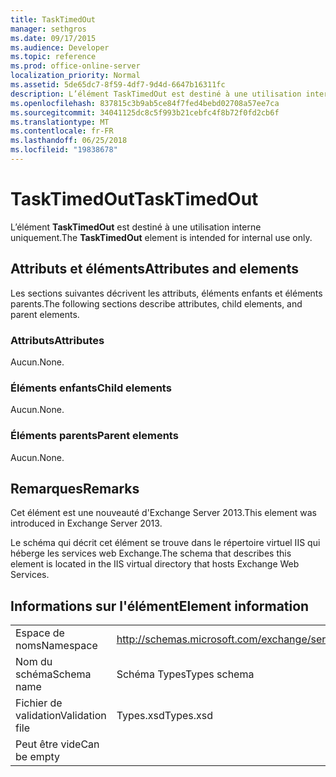 ```yaml
---
title: TaskTimedOut
manager: sethgros
ms.date: 09/17/2015
ms.audience: Developer
ms.topic: reference
ms.prod: office-online-server
localization_priority: Normal
ms.assetid: 5de65dc7-8f59-4df7-9d4d-6647b16311fc
description: L’élément TaskTimedOut est destiné à une utilisation interne uniquement.
ms.openlocfilehash: 837815c3b9ab5ce84f7fed4bebd02708a57ee7ca
ms.sourcegitcommit: 34041125dc8c5f993b21cebfc4f8b72f0fd2cb6f
ms.translationtype: MT
ms.contentlocale: fr-FR
ms.lasthandoff: 06/25/2018
ms.locfileid: "19838678"
---
```

# <a name="tasktimedout"></a><span data-ttu-id="9f66c-103">TaskTimedOut</span><span class="sxs-lookup"><span data-stu-id="9f66c-103">TaskTimedOut</span></span>

<span data-ttu-id="9f66c-104">L’élément **TaskTimedOut** est destiné à une utilisation interne uniquement.</span><span class="sxs-lookup"><span data-stu-id="9f66c-104">The **TaskTimedOut** element is intended for internal use only.</span></span> 

## <a name="attributes-and-elements"></a><span data-ttu-id="9f66c-105">Attributs et éléments</span><span class="sxs-lookup"><span data-stu-id="9f66c-105">Attributes and elements</span></span>

<span data-ttu-id="9f66c-106">Les sections suivantes décrivent les attributs, éléments enfants et éléments parents.</span><span class="sxs-lookup"><span data-stu-id="9f66c-106">The following sections describe attributes, child elements, and parent elements.</span></span>
  
### <a name="attributes"></a><span data-ttu-id="9f66c-107">Attributs</span><span class="sxs-lookup"><span data-stu-id="9f66c-107">Attributes</span></span>

<span data-ttu-id="9f66c-108">Aucun.</span><span class="sxs-lookup"><span data-stu-id="9f66c-108">None.</span></span>
  
### <a name="child-elements"></a><span data-ttu-id="9f66c-109">Éléments enfants</span><span class="sxs-lookup"><span data-stu-id="9f66c-109">Child elements</span></span>

<span data-ttu-id="9f66c-110">Aucun.</span><span class="sxs-lookup"><span data-stu-id="9f66c-110">None.</span></span>
  
### <a name="parent-elements"></a><span data-ttu-id="9f66c-111">Éléments parents</span><span class="sxs-lookup"><span data-stu-id="9f66c-111">Parent elements</span></span>

<span data-ttu-id="9f66c-112">Aucun.</span><span class="sxs-lookup"><span data-stu-id="9f66c-112">None.</span></span>
  
## <a name="remarks"></a><span data-ttu-id="9f66c-113">Remarques</span><span class="sxs-lookup"><span data-stu-id="9f66c-113">Remarks</span></span>

<span data-ttu-id="9f66c-114">Cet élément est une nouveauté d'Exchange Server 2013.</span><span class="sxs-lookup"><span data-stu-id="9f66c-114">This element was introduced in Exchange Server 2013.</span></span>
  
<span data-ttu-id="9f66c-115">Le schéma qui décrit cet élément se trouve dans le répertoire virtuel IIS qui héberge les services web Exchange.</span><span class="sxs-lookup"><span data-stu-id="9f66c-115">The schema that describes this element is located in the IIS virtual directory that hosts Exchange Web Services.</span></span>
  
## <a name="element-information"></a><span data-ttu-id="9f66c-116">Informations sur l'élément</span><span class="sxs-lookup"><span data-stu-id="9f66c-116">Element information</span></span>

|||
|:-----|:-----|
|<span data-ttu-id="9f66c-117">Espace de noms</span><span class="sxs-lookup"><span data-stu-id="9f66c-117">Namespace</span></span>  <br/> |http://schemas.microsoft.com/exchange/services/2006/types  <br/> |
|<span data-ttu-id="9f66c-118">Nom du schéma</span><span class="sxs-lookup"><span data-stu-id="9f66c-118">Schema name</span></span>  <br/> |<span data-ttu-id="9f66c-119">Schéma Types</span><span class="sxs-lookup"><span data-stu-id="9f66c-119">Types schema</span></span>  <br/> |
|<span data-ttu-id="9f66c-120">Fichier de validation</span><span class="sxs-lookup"><span data-stu-id="9f66c-120">Validation file</span></span>  <br/> |<span data-ttu-id="9f66c-121">Types.xsd</span><span class="sxs-lookup"><span data-stu-id="9f66c-121">Types.xsd</span></span>  <br/> |
|<span data-ttu-id="9f66c-122">Peut être vide</span><span class="sxs-lookup"><span data-stu-id="9f66c-122">Can be empty</span></span>  <br/> ||
   

